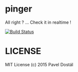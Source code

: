 pinger
======

All right ? ... Check it in realtime !

[![Build Status](https://travis-ci.org/pdostal/pinger.svg)](https://travis-ci.org/pdostal/pinger)

# LICENSE
MIT License (c) 2015 Pavel Dostál

